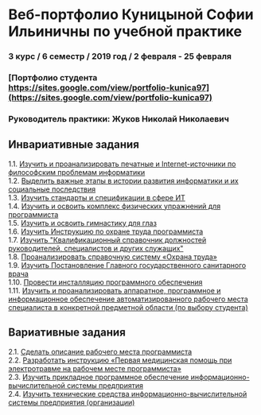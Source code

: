 # Веб-портфолио Куницыной Софии Ильиничны по учебной практике
### 3 курс / 6 семестр / 2019 год / 2 февраля - 25 февраля
### [Портфолио студента https://sites.google.com/view/portfolio-kunica97](https://sites.google.com/view/portfolio-kunica97)

### Руководитель практики: Жуков Николай Николаевич  


## Инвариативные задания

1.1. [Изучить и проанализировать печатные и Internet-источники по философским проблемам информатики ](тут_будет_ссыль)  
1.2. [Выделить важные этапы в истории развития информатики и их социальные последствия ](тут_будет_ссыль)  
1.3. [Изучить стандарты и спецификации в сфере ИТ ](тут_будет_ссыль)  
1.4. [Изучить и освоить комплекс физических упражнений для программиста ](тут_будет_ссыль)  
1.5. [Изучить и освоить гимнастику для глаз ](тут_будет_ссыль)  
1.6. [Изучить Инструкцию по охране труда программиста ](тут_будет_ссыль)  
1.7. [Изучить "Квалификационный справочник должностей руководителей, специалистов и других служащих"](тут_будет_ссыль)  
1.8. [Проанализировать справочную систему «Охрана труда» ](hтут_будет_ссыль)  
1.9. [Изучить Постановление Главного государственного санитарного врача](тут_будет_ссыль)  
1.10. [Провести инсталляцию программного обеспечения ](тут_будет_ссыль)  
1.11. [Изучить и проанализировать аппаратное, программное и информационное обеспечение автоматизированного рабочего места специалиста в конкретной предметной области (по выбору студента) ](тут_будет_ссыль)  




## Вариативные задания
2.1. [Сделать описание рабочего места программиста ](тут_будет_ссыль)  
2.2. [Разработать инструкцию «Первая медицинская помощь при электротравме на рабочем месте программиста» ](тут_будет_ссыль)  
2.3. [Изучить прикладное программное обеспечение информационно-вычислительной системы предприятия ](тут_будет_ссыль)  
2.4. [Изучить технические средства информационно-вычислительной системы предприятия (организации) ](тут_будет_ссыль)



